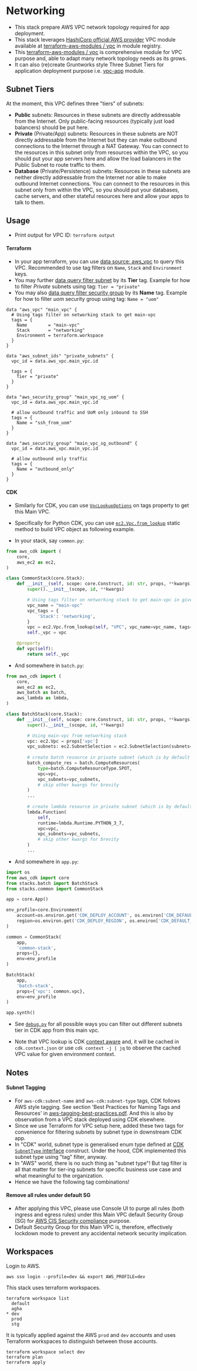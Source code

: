 # Networking

- This stack prepare AWS VPC network topology required for app deployment.
- This stack leverages [HashiCorp official AWS provider](https://registry.terraform.io/providers/hashicorp/aws/) VPC module available at [terraform-aws-modules / vpc](https://registry.terraform.io/modules/terraform-aws-modules/vpc/aws/) in module registry.
- This [terraform-aws-modules / vpc](https://registry.terraform.io/modules/terraform-aws-modules/vpc/aws/) is comprehensive module for VPC purpose and, able to adapt many network topology needs as its grows.
- It can also (re)create Gruntworks style Three Subnet Tiers for application deployment purpose i.e. [vpc-app](https://github.com/umccr/gruntworks-io-module-vpc/tree/master/modules/vpc-app) module.

## Subnet Tiers

At the moment, this VPC defines three "tiers" of subnets:

- **Public** subnets: Resources in these subnets are directly addressable from the Internet. Only public-facing resources (typically just load balancers) should be put here.
- **Private** (Private/App) subnets: Resources in these subnets are NOT directly addressable from the Internet but they can make outbound connections to the Internet through a NAT Gateway. You can connect to the resources in this subnet only from resources within the VPC, so you should put your app servers here and allow the load balancers in the Public Subnet to route traffic to them.
- **Database** (Private/Persistence) subnets: Resources in these subnets are neither directly addressable from the Internet nor able to make outbound Internet connections. You can connect to the resources in this subnet only from within the VPC, so you should put your databases, cache servers, and other stateful resources here and allow your apps to talk to them.

## Usage

- Print output for VPC ID: `terraform output`

#### Terraform

- In your app terraform, you can use [data source: aws_vpc](https://www.terraform.io/docs/providers/aws/d/vpc.html) to query this VPC. Recommended to use tag filters on `Name`, `Stack` and `Environment` keys.
- You may further [data query filter subnet](https://registry.terraform.io/providers/hashicorp/aws/latest/docs/data-sources/subnet_ids) by its **Tier** tag. Example for how to filter _Private_ subnets using tag: `Tier = "private"`
- You may also [data query filter security group](https://registry.terraform.io/providers/hashicorp/aws/latest/docs/data-sources/security_group) by its **Name** tag. Example for how to filter _uom_ security group using tag: `Name = "uom"`

```hcl-terraform
data "aws_vpc" "main_vpc" {
  # Using tags filter on networking stack to get main-vpc
  tags = {
    Name        = "main-vpc"
    Stack       = "networking"
    Environment = terraform.workspace
  }
}

data "aws_subnet_ids" "private_subnets" {
  vpc_id = data.aws_vpc.main_vpc.id

  tags = {
    Tier = "private"
  }
}

data "aws_security_group" "main_vpc_sg_uom" {
  vpc_id = data.aws_vpc.main_vpc.id

  # allow outbound traffic and UoM only inbound to SSH
  tags = {
    Name = "ssh_from_uom"
  }
}

data "aws_security_group" "main_vpc_sg_outbound" {
  vpc_id = data.aws_vpc.main_vpc.id

  # allow outbound only traffic
  tags = {
    Name = "outbound_only"
  }
}
```

#### CDK

- Similarly for CDK, you can use [`VpcLookupOptions`](https://docs.aws.amazon.com/cdk/api/latest/docs/@aws-cdk_aws-ec2.VpcLookupOptions.html) on tags property to get this Main VPC.

- Specifically for Python CDK, you can use [`ec2.Vpc.from_lookup`](https://docs.aws.amazon.com/cdk/api/latest/python/aws_cdk.aws_ec2/Vpc.html#aws_cdk.aws_ec2.Vpc.from_lookup) static method to build VPC object as following example.

- In your stack, say `common.py`:

```python
from aws_cdk import (
    core,
    aws_ec2 as ec2,
)

class CommonStack(core.Stack):
    def __init__(self, scope: core.Construct, id: str, props, **kwargs) -> None:
        super().__init__(scope, id, **kwargs)

        # Using tags filter on networking stack to get main-vpc in given env context
        vpc_name = "main-vpc"
        vpc_tags = {
            'Stack': 'networking',
        }
        vpc = ec2.Vpc.from_lookup(self, "VPC", vpc_name=vpc_name, tags=vpc_tags)
        self._vpc = vpc

    @property
    def vpc(self):
        return self._vpc
```

- And somewhere in `batch.py`:

```python
from aws_cdk import (
    core,
    aws_ec2 as ec2,
    aws_batch as batch,
    aws_lambda as lmbda,
)

class BatchStack(core.Stack):
    def __init__(self, scope: core.Construct, id: str, props, **kwargs) -> None:
        super().__init__(scope, id, **kwargs)

        # Using main-vpc from networking stack
        vpc: ec2.Vpc = props['vpc']
        vpc_subnets: ec2.SubnetSelection = ec2.SubnetSelection(subnets=vpc.private_subnets)
        
        # create batch resource in private subnet (which is by default anyway)
        batch_compute_res = batch.ComputeResources(
            type=batch.ComputeResourceType.SPOT,
            vpc=vpc,
            vpc_subnets=vpc_subnets,
            # skip other kwargs for brevity
        )
        ...
        
        # create lambda resource in private subnet (which is by default anyway)
        lmbda.Function(
            self,
            runtime=lmbda.Runtime.PYTHON_3_7,
            vpc=vpc,
            vpc_subnets=vpc_subnets,
            # skip other kwargs for brevity
        )
        ...
```

- And somewhere in `app.py`:

```python
import os
from aws_cdk import core
from stacks.batch import BatchStack
from stacks.common import CommonStack

app = core.App()

env_profile=core.Environment(
    account=os.environ.get('CDK_DEPLOY_ACCOUNT', os.environ['CDK_DEFAULT_ACCOUNT']),
    region=os.environ.get('CDK_DEPLOY_REGION', os.environ['CDK_DEFAULT_REGION'])
)

common = CommonStack(
    app,
    'common-stack',
    props={},
    env=env_profile
)

BatchStack(
    app,
    'batch-stack',
    props={'vpc': common.vpc},
    env=env_profile
)

app.synth()
```

- See [`debug.py`](debug.py) for all possible ways you can filter out different subnets tier in CDK app from this main vpc.

- Note that VPC lookup is CDK [context aware](https://docs.aws.amazon.com/cdk/latest/guide/context.html) and, it will be cached in `cdk.context.json` or use `cdk context -j | jq` to observe the cached VPC value for given environment context.

## Notes

#### Subnet Tagging

- For `aws-cdk:subnet-name` and `aws-cdk:subnet-type` tags, CDK follows AWS style tagging. See section 'Best Practices for Naming Tags and Resources' in [aws-tagging-best-practices.pdf](https://d1.awsstatic.com/whitepapers/aws-tagging-best-practices.pdf). And this is also by observation from a VPC stack deployed using CDK elsewhere.
- Since we use Terraform for VPC setup here, added these two tags for convenience for filtering subnets by subnet type in downstream CDK app.
- In "CDK" world, subnet type is generalised enum type defined at [CDK `SubnetType` interface](https://docs.aws.amazon.com/cdk/api/latest/docs/@aws-cdk_aws-ec2.SubnetType.html) construct. Under the hood, CDK implemented this subnet type using "tag" filter, anyway.
- In "AWS" world, there is no such thing as "subnet type"! But tag filter is all that matter for tier-ing subnets for specific business use case and what meaningful to the organization.
- Hence we have the following tag combinations!

#### Remove all rules under default SG 

- After applying this VPC, please use Console UI to purge all rules (both ingress and egress rules) under this Main VPC default Security Group (SG) for [AWS CIS Security compliance](https://docs.aws.amazon.com/securityhub/latest/userguide/securityhub-standards-cis.html) purpose.
- Default Security Group for this Main VPC is, therefore, effectively lockdown mode to prevent any accidental network security implication.

## Workspaces

Login to AWS.
```
aws sso login --profile=dev && export AWS_PROFILE=dev
```

This stack uses terraform workspaces.
```
terraform workspace list
  default
  agha
* dev
  prod
  stg
```

It is typically applied against the AWS `prod` and `dev` accounts and uses Terraform workspaces to distinguish between those accounts.

```
terraform workspace select dev
terraform plan
terraform apply
```

